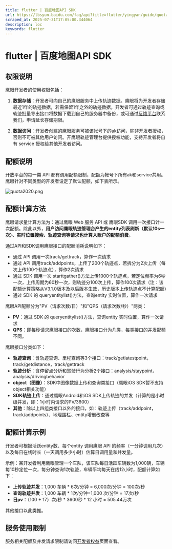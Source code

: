 ```yaml
---
title: flutter | 百度地图API SDK
url: https://lbsyun.baidu.com/faq/api?title=flutter/yingyan/guide/quota
scraped_at: 2025-07-31T17:05:00.344064
description: loc
keywords: flutter
---
```


# flutter | 百度地图API SDK

## 权限说明

鹰眼开发者的使用权限包括：

1. **数据存储**：开发者可向自己的鹰眼服务中上传轨迹数据。鹰眼将为开发者存储最近1年的轨迹数据，若需保留1年之外的轨迹数据，开发者可通过轨迹查询或轨迹批量导出接口将数据下载到自己的服务器中备份，或可通过[反馈平台](https://lbsyun.baidu.com/apiconsole/fankui)联系我们，申请延长存储期限。

2. **数据访问**：开发者创建的鹰眼服务可被该帐号下的ak访问，除非开发者授权，否则不可被其他用户访问。开鹰眼轨迹管理台提供授权功能，支持开发者将自有 service 授权给其他开发者访问。

## 配额说明

开放平台的每一类 API 都有调用配额限制，配额为帐号下所有ak和service共用。鹰眼针对不同类型的开发者设定了默认配额，如下表所示。

![quota2020.png](https://mapopen-website-webapi.bj.bcebos.com/images/flutter/yingyan/quota2020.png)

## 配额计算方法

鹰眼请求量计算方法为：通过鹰眼 Web 服务 API 或 鹰眼SDK 调用一次接口计一次配额。除此以外，**用户访问鹰眼轨迹管理台产生的entity列表刷新（默认10s一次）、实时位置搜索、轨迹查询等请求也计算入账户的配额消费**。

通过API和SDK调用鹰眼接口的配额消耗说明如下：

- 通过 API 调用一次track/gettrack，算作一次请求
- 通过 API 调用track/addpoints，上传了200个轨迹点，若拆分为2次上传（每次上传100个轨迹点），算作2次请求
- 通过 SDK 调用一次 starttgather()方法上传1000个轨迹点，若定位频率为6秒一次，上传周期为60秒一次，则轨迹分100次上传，算作100次请求（注：该配额计算策略从V3.1.0版本及以后版本生效，历史版本上传轨迹点不计算配额）
- 通过 SDK 的 queryentitylist()方法，查询entity 实时位置，算作一次请求

鹰眼API配额分为"PV（请求次数/日）"和"QPS（请求次数/秒）"两类：

- **PV**：通过 SDK 的 queryentitylist()方法，查询entity 实时位置，算作一次请求
- **QPS**：即每秒请求鹰眼接口的次数，鹰眼接口分为几类，每类接口的并发配额不同。

鹰眼接口分类如下：

- **轨迹查询**：含轨迹查询、里程查询等3个接口：track/getlatestpoint，track/getdistance，track/gettrack
- **轨迹分析**：含停留点分析和驾驶行为分析2个接口：analysis/staypoint，analysis/drivingbehavior
- **object（图像）**：SDK中图像数据上传和查询类接口（鹰眼iOS SDK暂不支持object相关功能）
- **SDK轨迹上传**：通过鹰眼Android和iOS SDK上传轨迹的并发（计算的是小时级并发，即：1小时内请求的PV/3600）
- **其他**：除以上四组类接口以外的接口，如：轨迹上传（track/addpoint，track/addpoints）、地理围栏、entity增删改查等

## 配额计算示例

开发者可根据活跃entity数、每个entity 调用鹰眼 API 的频率（一分钟调用几次）以及每日在线时长（一天调用多少小时）估算日调用量和并发量。

示例：某开发者利用鹰眼管理一个车队，该车队每日活跃车辆数为1,000辆，车辆每10秒定位一次，每分钟查询1次轨迹，车辆平均每天在线12小时，配额计算如下：

- **上传轨迹并发**：1,000 车辆 * 6次/分钟 = 6,000次/分钟 = 100次/秒
- **查询轨迹并发**：1,000 车辆 * 1次/分钟=1,000 次/分钟 = 17次/秒
- **日pv**：（100 + 17）次/秒 * 3600秒 * 12 小时 = 505.44万次

其他接口以此类推。

## 服务使用限制

服务相关配额及并发请求限制请访问[开发者权益](https://lbsyun.baidu.com/apiconsole/auth/privilege)页面查看。